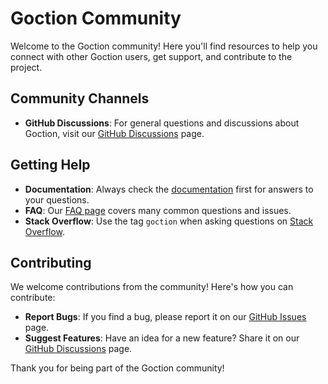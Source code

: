 # Goction Community

Welcome to the Goction community! Here you'll find resources to help you connect with other Goction users, get support, and contribute to the project.

## Community Channels

- **GitHub Discussions**: For general questions and discussions about Goction, visit our [GitHub Discussions](https://github.com/goction/goction/discussions) page.

## Getting Help

- **Documentation**: Always check the [documentation](/guide/) first for answers to your questions.
- **FAQ**: Our [FAQ page](/faq.html) covers many common questions and issues.
- **Stack Overflow**: Use the tag `goction` when asking questions on [Stack Overflow](https://stackoverflow.com/questions/tagged/goction).

## Contributing

We welcome contributions from the community! Here's how you can contribute:

- **Report Bugs**: If you find a bug, please report it on our [GitHub Issues](https://github.com/goction/goction/issues) page.
- **Suggest Features**: Have an idea for a new feature? Share it on our [GitHub Discussions](https://github.com/goction/goction/discussions) page.


Thank you for being part of the Goction community!
